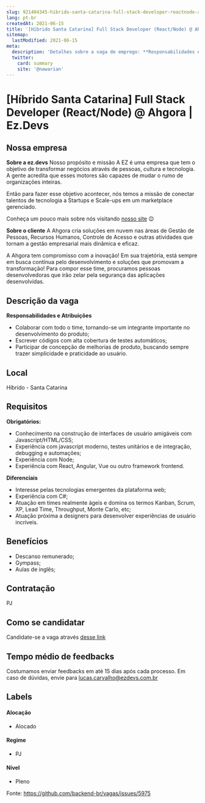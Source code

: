 ```yaml
---
slug: 921404345-hibrido-santa-catarina-full-stack-developer-reactnode-at-ahgora-ezdevs
lang: pt-br
createdAt: 2021-06-15
title: '[Híbrido Santa Catarina] Full Stack Developer (React/Node) @ Ahgora | Ez.Devs - Vaga de Emprego'
sitemap:
  lastModified: 2021-06-15
meta:
  description: 'Detalhes sobre a vaga de emprego: **Responsabilidades e Atribuições** - Colaborar com todo o time, tornando-se um integrante importante no desenvolvimento do produto; - Escrever códigos com alta cobertura de testes automáticos; - Participar de concepção de melhorias de produto, buscando sempre trazer simplicidade e praticidade ao usuário.'
  twitter:
    card: summary
    site: '@nawarian'
---
```


# [Híbrido Santa Catarina] Full Stack Developer (React/Node) @ Ahgora | Ez.Devs

## Nossa empresa

**Sobre a ez.devs**
Nosso propósito e missão
A EZ é uma empresa que tem o objetivo de transformar negócios através de pessoas, cultura e tecnologia. A gente acredita que esses motores são capazes de mudar o rumo de organizações inteiras. 

Então para fazer esse objetivo acontecer, nós temos a missão de conectar talentos de tecnologia a Startups e Scale-ups em um marketplace gerenciado.

Conheça um pouco mais sobre nós visitando [nosso site](https://talentos.ezdevs.com.br/) 😉

**Sobre o cliente**
A Ahgora cria soluções em nuvem nas áreas de Gestão de Pessoas, Recursos Humanos, Controle de Acesso e outras atividades que tornam a gestão empresarial mais dinâmica e eficaz. 

A Ahgora tem compromisso com a inovação! Em sua trajetória, está sempre em busca contínua pelo desenvolvimento e soluções que promovam a transformação! Para compor esse time, procuramos pessoas desenvolvedoras que irão zelar pela segurança das aplicações desenvolvidas.

## Descrição da vaga

**Responsabilidades e Atribuições**

- Colaborar com todo o time, tornando-se um integrante importante no desenvolvimento do produto;
- Escrever códigos com alta cobertura de testes automáticos;
- Participar de concepção de melhorias de produto, buscando sempre trazer simplicidade e praticidade ao usuário.

## Local

Híbrido - Santa Catarina

## Requisitos

**Obrigatórios:**
- Conhecimento na construção de interfaces de usuário amigáveis com Javascript/HTML/CSS;
- Experiência com javascript moderno, testes unitários e de integração, debugging e automações;
- Experiência com Node;
- Experiência com React, Angular, Vue ou outro framework frontend.

**Diferenciais**

- Interesse pelas tecnologias emergentes da plataforma web;
- Experiência com C#;
- Atuação em times realmente ágeis e domina os termos Kanban, Scrum, XP, Lead Time, Throughput, Monte Carlo, etc;
- Atuação próxima a designers para desenvolver experiências de usuário incríveis.

## Benefícios

- Descanso remunerado;
- Gympass;
- Aulas de inglês;

## Contratação

PJ

## Como se candidatar

Candidate-se a vaga através [desse link](https://talentos.ezdevs.com.br/vaga/pessoa-desenvolvedora-full-stack-javascript-node-pleno-itxwj025?utm_source=github&utm_campaign=v_fs_pleno)

## Tempo médio de feedbacks

Costumamos enviar feedbacks em até 15 dias após cada processo.
Em caso de dúvidas, envie para lucas.carvalho@ezdevs.com.br

## Labels

#### Alocação
- Alocado

#### Regime
- PJ

#### Nível
- Pleno




Fonte: https://github.com/backend-br/vagas/issues/5975